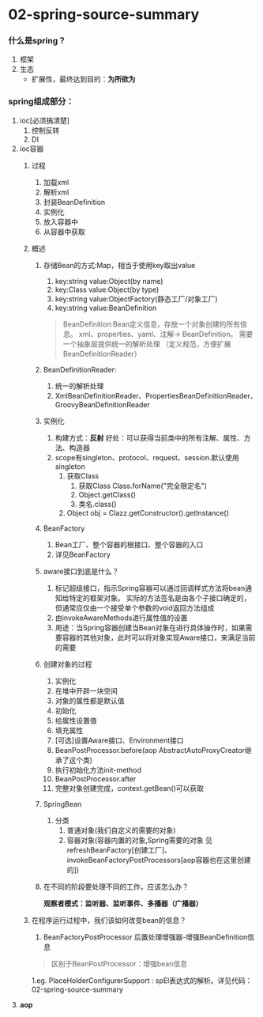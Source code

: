 # 02-spring-source-summary
### 什么是spring？
1. 框架
1. 生态
    - 扩展性，最终达到目的：**为所欲为**
### spring组成部分：
1. ioc[必须搞清楚]
    1. 控制反转
    1. DI
1. ioc容器
    1. 过程
        1. 加载xml
        1. 解析xml
        1. 封装BeanDefinition
        1. 实例化
        1. 放入容器中
        1. 从容器中获取
    1. 概述
        1. 存储Bean的方式:Map，相当于使用key取出value
            1. key:string value:Object(by name)
            1. key:Class  value:Object(by type)
            1. key:string value:ObjectFactory(静态工厂/对象工厂)
            1. key:string value:BeanDefinition
            > BeanDefinition:Bean定义信息，存放一个对象创建的所有信息。
              xml、properties、yaml、注解-> BeanDefinition。
              需要一个抽象层提供统一的解析处理 （定义规范，方便扩展 BeanDefinitionReader）
        1. BeanDefinitionReader:
            1. 统一的解析处理
            1. XmlBeanDefinitionReader、PropertiesBeanDefinitionReader、GroovyBeanDefinitionReader
        1. 实例化
            1. 构建方式：**反射**          好处：可以获得当前类中的所有注解、属性、方法、构造器
            1. scope有singleton、protocol、request、session.默认使用singleton
                1. 获取Class
                    1. 获取Class  Class.forName("完全限定名")
                    1. Object.getClass()
                    1. 类名.class()
                1. Object obj = Clazz.getConstructor().getInstance()
        1. BeanFactory
            1. Bean工厂、整个容器的根接口、整个容器的入口
            1. 详见BeanFactory
        1. aware接口到底是什么？
            1. 标记超级接口，指示Spring容器可以通过回调样式方法将bean通知给特定的框架对象。 实际的方法签名是由各个子接口确定的，但通常应仅由一个接受单个参数的void返回方法组成
            1. 由invokeAwareMethods进行属性值的设置
            1. 用途：当Spring容器创建当Bean对象在进行具体操作时，如果需要容器的其他对象，此时可以将对象实现Aware接口，来满足当前的需要
        1. 创建对象的过程
            1. 实例化
            1. 在堆中开辟一块空间
            1. 对象的属性都是默认值
            1. 初始化
            1. 给属性设置值
            1. 填充属性
            1. [可选]设置Aware接口、Environment接口
            1. BeanPostProcessor.before(aop AbstractAutoProxyCreator继承了这个类)
            1. 执行初始化方法init-method
            1. BeanPostProcessor.after
            1. 完整对象创建完成，context.getBean()可以获取
        1. SpringBean
            1. 分类
                1. 普通对象(我们自定义的需要的对象) 
                1. 容器对象(容器内置的对象,Spring需要的对象 见refreshBeanFactory[创建工厂]、invokeBeanFactoryPostProcessors[aop容器也在这里创建的])
        1. 在不同的阶段要处理不同的工作，应该怎么办？
           
            **观察者模式：监听器、监听事件、多播器（广播器）**
    1. 在程序运行过程中，我们该如何改变bean的信息？
        1. BeanFactoryPostProcessor 后置处理增强器-增强BeanDefinition信息
        > 区别于BeanPostProcessor：增强bean信息
       
        1.eg. PlaceHolderConfigurerSupport : spEl表达式的解析。详见代码：02-spring-source-summary
1. **aop**